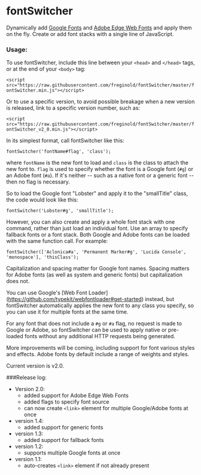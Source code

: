 # fontSwitcher
Dynamically add [Google Fonts](https://www.google.com/fonts) and [Adobe Edge Web Fonts](https://edgewebfonts.adobe.com/index) and apply them on the fly.  Create or add font stacks with a single line of JavaScript.

### Usage:
To use fontSwitcher, include this line between your `<head>` and `</head>` tags, or at the end of your `<body>` tag:

`<script src="https://raw.githubusercontent.com/freginold/fontSwitcher/master/fontSwitcher.min.js"></script>`

Or to use a specific version, to avoid possible breakage when a new version is released, link to a specific version number, such as:

`<script src="https://raw.githubusercontent.com/freginold/fontSwitcher/master/fontSwitcher_v2_0.min.js"></script>`

In its simplest format, call fontSwitcher like this:

`fontSwitcher('fontName#flag', 'class');`

where `fontName` is the new font to load and `class` is the class to attach the new font to.  `flag` is used to specify whether the font is a Google font (`#g`) or an Adobe font (`#a`).  If it's neither -- such as a native font or a generic font -- then no flag is necessary.

So to load the Google font "Lobster" and apply it to the "smallTitle" class, the code would look like this:

`fontSwitcher('Lobster#g', 'smallTitle');`

However, you can also create and apply a whole font stack with one command, rather than just load an individual font.  Use an array to specify fallback fonts or a font stack.  Both Google and Adobe fonts can be loaded with the same function call.  For example:

`fontSwitcher(['Aclonica#a', 'Permanent Marker#g', 'Lucida Console', 'monospace'], 'thisClass');`

Capitalization and spacing matter for Google font names.  Spacing matters for Adobe fonts (as well as system and generic fonts) but capitalization does not.

You can use Google's [Web Font Loader] (https://github.com/typekit/webfontloader#get-started) instead, but fontSwitcher automatically applies the new font to any class you specify, so you can use it for multiple fonts at the same time.

For any font that does not include a `#g` or `#a` flag, no request is made to Google or Adobe, so fontSwitcher can be used to apply native or pre-loaded fonts without any additional HTTP requests being generated.

More improvements will be coming, including support for font various styles and effects.  Adobe fonts by default include a range of weights and styles.

Current version is v2.0.

###Release log:

* Version 2.0:
  - added support for Adobe Edge Web Fonts
  - added flags to specify font source
  - can now create `<link>` element for multiple Google/Adobe fonts at once
* version 1.4:
  - added support for generic fonts
* version 1.3:
  - added support for fallback fonts
* version 1.2:
  - supports multiple Google fonts at once
* version 1.1:
   - auto-creates `<link>` element if not already present
